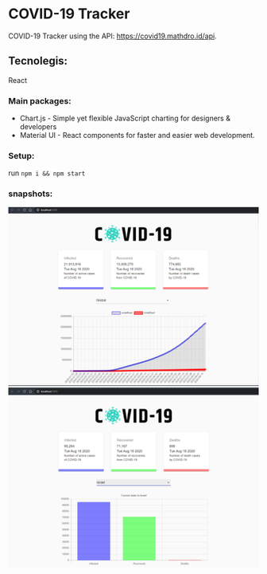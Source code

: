 # COVID-19 Tracker #
COVID-19 Tracker using the API: https://covid19.mathdro.id/api.

## Tecnolegis: ##
React
### Main packages: ### 
* Chart.js - Simple yet flexible JavaScript charting for designers & developers
* Material UI - React components for faster and easier web development.

### Setup: ###
run `npm i && npm start`

### snapshots: ###
![snapshot](snapshots\Global.PNG)
![snapshot](snapshots\Israel.PNG)
